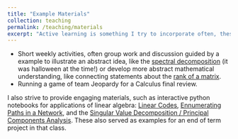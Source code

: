 ```yaml
---
title: "Example Materials"
collection: teaching
permalink: /teaching/materials
excerpt: "Active learning is something I try to incorporate often, these are some examples of how I structured a portion of my classes around this.  "
---
```


- Short weekly activities, often group work and discussion guided by a example to illustrate an abstract idea, like the <a href='https://bmdart.github.io/bmintz.github.io//files/lin-alg_spectral-activity.pdf'>spectral decomposition</a> (it was halloween at the time!) or develop more abstract mathematical understanding, like connecting statements about the <a href='https://bmdart.github.io/bmintz.github.io//files/lin-alg_rank-activity.pdf'>rank of a matrix</a>. 
- Running a game of team Jeopardy for a Calculus final review. 

I also strive to provide engaging materials, such as interactive python notebooks for applications of linear algebra: <a href='https://colab.research.google.com/drive/118o4tZFp-Ltde461CkAczoacwFRdzn_v?usp=sharing'>Linear Codes</a>, <a href='https://colab.research.google.com/drive/1yJdZ3nmU_v7TmSmmSxuRrqjB90Oz4c0g?usp=sharing'>Ennumerating Paths in a Network</a>, and the <a href='https://colab.research.google.com/drive/1POF4TYbvR5hknTHeJJvJmGRTTjHzR1Kt?usp=sharing'>Singular Value Decomposition / Principal Components Analysis</a>. These also served as examples for an end of term project in that class. 
